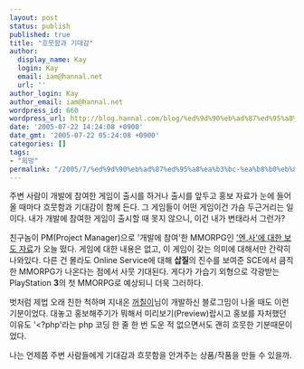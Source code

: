 ```yaml
---
layout: post
status: publish
published: true
title: "흐뭇함과 기대감"
author:
  display_name: Kay
  login: Kay
  email: iam@hannal.net
  url: ''
author_login: Kay
author_email: iam@hannal.net
wordpress_id: 660
wordpress_url: http://blog.hannal.com/blog/%ed%9d%90%eb%ad%87%ed%95%a8%ea%b3%bc-%ea%b8%b0%eb%8c%80%ea%b0%90/
date: '2005-07-22 14:24:08 +0900'
date_gmt: '2005-07-22 05:24:08 +0900'
categories: []
tags:
- "희망"
permalink: "/2005/7/%ed%9d%90%eb%ad%87%ed%95%a8%ea%b3%bc-%ea%b8%b0%eb%8c%80%ea%b0%90"
---
```

<p>주변 사람이 개발에 참여한 게임이 출시를 하거나 출시를 앞두고 홍보 자료가 눈에 들어올 때마다 흐뭇함과 기대감이 함께 든다. 그 게임들이 어떤 게임이건 가슴 두근거리는 일이다. 내가 개발에 참여한 게임이 출시할 때 못지 않으니, 이건 내가 변태라서 그런가?</p>
<p>친구놈이 PM(Project Manager)으로 '개발에 참여'한 MMORPG인 <a href="http://www.gamechosun.co.kr/site/data/html_dir/2005/07/22/20050722000011.html">'엔.사'에 대한 보도 자료</a>가 오늘 떴다. 게임에 대한 내용은 없고, 이 게임이 갖는 의미에 대해서만 간략히 나와있다. 다른 건 몰라도 Online Service에 대해 <strong>삽질</strong>의 진수를 보여준 SCE에서 큼직한 MMORPG가 나온다는 점에서 사뭇 기대된다. 게다가 가습기 외형으로 각광받는 PlayStation <strong>3</strong>의 첫 MMORPG로 예상되니 더욱 그러하다.</p>
<p>벗처럼 제법 오래 친한 척하며 지내온 <a href="http://www.blogmeme.com/stardust">꺼칠이</a>님이 개발하신 블로그밈이 나올 때도 이런 기분이었다. 대놓고 홍보해주기가 뭐해서 미리보기(Preview)랍시고 홍보를 자처했던 이유도 '&lt;?php'라는 php 코딩 한 줄 한 번 도운 적 없으면서도 괜히 흐뭇한 기분때문이었다.</p>
<p>나는 언제쯤 주변 사람들에게 기대감과 흐뭇함을 안겨주는 상품/작품을 만들 수 있을까.</p>
